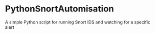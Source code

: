 # PythonSnortAutomisation
A simple Python script for running Snort IDS and watching for a specific alert
